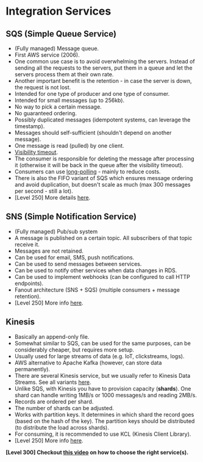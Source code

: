 # Integration Services

## SQS (Simple Queue Service)

- (Fully managed) Message queue.
- First AWS service (2006).
- One common use case is to avoid overwhelming the servers. Instead of sending all the requests to the servers, put them in a queue and let the servers process them at their own rate.
- Another important benefit is the retention - in case the server is down, the request is not lost.
- Intended for one type of producer and one type of consumer.
- Intended for small messages (up to 256kb).
- No way to pick a certain message.
- No guaranteed ordering.
- Possibly duplicated messages (idempotent systems, can leverage the timestamp).
- Messages should self-sufficient (shouldn't depend on another message).
- One message is read (pulled) by one client.
- [Visibility timeout](https://docs.aws.amazon.com/AWSSimpleQueueService/latest/SQSDeveloperGuide/sqs-visibility-timeout.html).
- The consumer is responsible for deleting the message after processing it (otherwise it will be back in the queue after the visibility timeout).
- Consumers can use [long-polling](https://docs.aws.amazon.com/AWSSimpleQueueService/latest/SQSDeveloperGuide/sqs-short-and-long-polling.html) - mainly to reduce costs.
- There is also the FIFO variant of SQS which ensures message ordering and avoid duplication, but doesn't scale as much (max 300 messages per second - still a lot).
- [Level 250] More details [here](https://docs.aws.amazon.com/AWSSimpleQueueService/latest/SQSDeveloperGuide/sqs-how-it-works.html).

## SNS (Simple Notification Service)

- (Fully managed) Pub/sub system
- A message is published on a certain topic. All subscribers of that topic receive it.
- Messages are not retained.
- Can be used for email, SMS, push notifications.
- Can be used to send messages between services.
- Can be used to notify other services when data changes in RDS.
- Can be used to implement webhooks (can be configured to call HTTP endpoints).
- Fanout architecture (SNS + SQS) (multiple consumers + message retention).
- [Level 250] More info [here](https://docs.aws.amazon.com/sns/latest/dg/welcome.html).

## Kinesis

- Basically an append-only file.
- Somewhat similar to SQS, can be used for the same purposes, can be considerably cheaper, but requires more setup.
- Usually used for large streams of data (e.g. IoT, clickstreams, logs).
- AWS alternative to Apache Kafka (however, can store data permanently).
- There are several Kinesis service, but we usually refer to Kinesis Data Streams. See all variants [here](https://docs.aws.amazon.com/kinesis/?id=docs_gateway).
- Unlike SQS, with Kinesis you have to provision capacity (**shards**). One shard can handle writing 1MB/s or 1000 messages/s and reading 2MB/s.
- Records are ordered per shard.
- The number of shards can be adjusted.
- Works with partition keys. It determines in which shard the record goes (based on the hash of the key). The partition keys should be distributed (to distribute the load across shards).
- For consuming, it is recommended to use KCL (Kinesis Client Library).
- [Level 250] More info [here](https://docs.aws.amazon.com/streams/latest/dev/introduction.html).

**[Level 300] Checkout [this video](https://www.youtube.com/watch?v=4-JmX6MIDDI) on how to choose the right service(s).**
